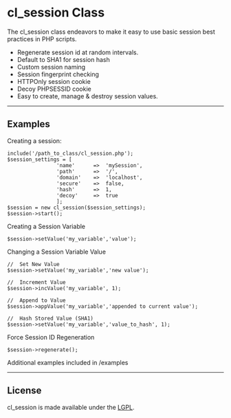 # cl_session Class

The cl_session class endeavors to make it easy to use basic session best practices in PHP scripts.

* Regenerate session id at random intervals.
* Default to SHA1 for session hash
* Custom session naming
* Session fingerprint checking
* HTTPOnly session cookie
* Decoy PHPSESSID cookie
* Easy to create, manage & destroy session values.

----
## Examples

Creating a session:
```
include('/path_to_class/cl_session.php');
$session_settings = [
				'name'		=>	'mySession',
				'path'		=>	'/',
				'domain'	=>	'localhost',
				'secure'	=>	false,
				'hash'		=>	1,
				'decoy'		=>	true
				];
$session = new cl_session($session_settings);
$session->start();
```

Creating a Session Variable
```
$session->setValue('my_variable','value');
```

Changing a Session Variable Value
```
//	Set New Value
$session->setValue('my_variable','new value');

//	Increment Value
$session->incValue('my_variable', 1);

//	Append to Value
$session->appValue('my_variable','appended to current value');

//	Hash Stored Value (SHA1)
$session->setValue('my_variable','value_to_hash', 1);
```

Force Session ID Regeneration
```
$session->regenerate();
```

Additional examples included in /examples

----
## License
cl_session is made available under the [LGPL](http://www.gnu.org/licenses/lgpl-2.1.html).